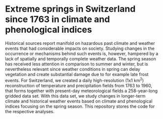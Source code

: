 # Extreme springs in Switzerland since 1763 in climate and phenological indices

Historical sources report manifold on hazardous past climate and weather events that had considerable impacts on society. Studying changes in the occurrence or mechanisms behind such events is, however, hampered by a lack of spatially and temporally complete weather data. The spring season has received less attention in comparison to summer and winter, but is nevertheless relevant since weather conditions in spring can delay vegetation and create substantial damage due to for example late frost events. For Switzerland, we created a daily high-resolution (1x1 km$^2$) reconstruction of temperature and precipitation fields from 1763 to 1960, that forms together with present-day meteorological fields a 258-year-long gridded data set. With this data set, we study changes in longer-term climate and historical weather events based on climate and phenological indices focusing on the spring season. This repository stores the code for the respective analyses. 
